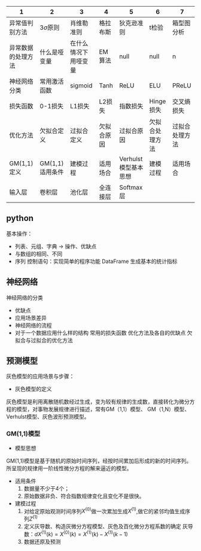 <head>
    <script src="https://cdn.mathjax.org/mathjax/latest/MathJax.js?config=TeX-AMS-MML_HTMLorMML" type="text/javascript"></script>
    <script type="text/x-mathjax-config">
        MathJax.Hub.Config({
            tex2jax: {
            skipTags: ['script', 'noscript', 'style', 'textarea', 'pre'],
            inlineMath: [['$','$']]
            }
        });
    </script>
</head>

| 1  |  2 | 3 | 4 | 5 | 6 | 7 |
| ------------- | ---- | --------- | --------- | --------- |--------- |--------- |
| 异常值判别方法 | 3$\sigma$原则 | 肖维勒准则 | 格拉布斯 | 狄克逊准则 | t检验 | 箱型图分析 | 
| 异常数据的处理方法 | 什么是哑变量 | 在什么情况下用哑变量 | EM算法 | null | null | n | 
| 神经网络分类 | 常用激活函数 | sigmoid | Tanh | ReLU | ELU | PReLU | 
| 损失函数 | 0-1损失 | L1损失 |  L2损失 | 指数损失 | Hinge损失 | 交叉熵损失 |
| 优化方法 | 欠拟合定义 | 过拟合定义 | 欠拟合原因 | 过拟合原因 |欠拟合处理方法 | 过拟合处理方法 | 
| GM(1,1)定义 | GM(1,1)适用条件 | 建模过程 | 适用场合 | Verhulst模型基本思想 | 建模过程 | 适用场合 | 
| 输入层 | 卷积层 | 池化层 | 全连接层 | Softmax层 |

## python
基本操作：
- 列表、元组、字典  $\rightarrow$ 操作、优缺点
- 与数组的相同、不同
- 序列
控制语句：实现简单的程序功能
DataFrame 生成基本的统计指标

## 神经网络
神经网络的分类
- 优缺点
- 应用场景差异
- 神经网络的流程
- 对于一个数据应用什么样的结构
常用的损失函数
优化方法及各自的优缺点
欠拟合与过拟合的优化方法

## 预测模型
灰色模型的应用场景与步骤：
- 灰色模型的定义

灰色模型是利用离散随机数经过生成，变为较有规律的生成数，直接转化为微分方程的模型，对事物发展规律进行描述，常有GM（1,1）模型、 GM（1,N）模型、Verhulst模型、灰色波形预测模型。

### GM(1,1)模型

- 模型思想

GM(1,1)模型是基于随机的原始时间序列，经按时间累加后形成的新的时间序列。所呈现的规律用一阶线性微分方程的解来逼近的模型。
- 适用条件
    1. 数据量不少于4个；
    2. 原始数据非负、符合指数规律变化且变化不是很快。
- 建模过程
    1. 对给定原始观测时间序列$X^{(0)}$做一次累加生成$X^{(1)}$,做它的紧邻均值生成序列$Z^{(1)}$
    2. 定义灰导数、构造灰微分方程模型、灰色及百化微分方程系数的确定
    灰导数：$dX^{(1)}(k)=X^{(0)}(k)=X^{(1)}(k)-X^{(1)}(k-1)$
    3. 数据还原及预测

